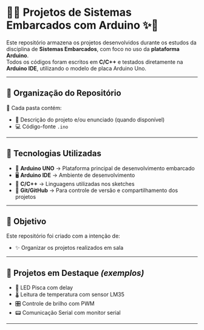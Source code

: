 # 🤖✨ Projetos de Sistemas Embarcados com Arduino ✨🔌

Este repositório armazena os projetos desenvolvidos durante os estudos da disciplina de **Sistemas Embarcados**, com foco no uso da **plataforma Arduino**.  
Todos os códigos foram escritos em **C/C++** e testados diretamente na **Arduino IDE**, utilizando o modelo de placa Arduino Uno.

---

## 📂 Organização do Repositório

📁 Cada pasta contém:

- 📄 Descrição do projeto e/ou enunciado (quando disponível)  
- 💻 Código-fonte `.ino`  

---

## 🚀 Tecnologias Utilizadas

- 🔌 **Arduino UNO** → Plataforma principal de desenvolvimento embarcado  
- 🖥️ **Arduino IDE** → Ambiente de desenvolvimento  
- 🧠 **C/C++** → Linguagens utilizadas nos sketches  
- 🐧 **Git/GitHub** → Para controle de versão e compartilhamento dos projetos  

---

## 🎯 Objetivo

Este repositório foi criado com a intenção de:

- ✨ Organizar os projetos realizados em sala 


---

## 🌱 Projetos em Destaque *(exemplos)*

- 🔴 LED Pisca com delay  
- 🌡️ Leitura de temperatura com sensor LM35  
- 🎛️ Controle de brilho com PWM  
- 📟 Comunicação Serial com monitor serial  

---



